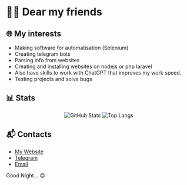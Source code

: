 # 🌙✨ Dear my friends

## 🌐 My interests
- Making software for automatisation (Selenium)
- Creating telegram bots
- Parsing info from websites
- Creating and installing websites on nodejs or php laravel
- Also have skills to work with ChatGPT that improves my work speed.
- Testing projects and solve bugs

## 📊 Stats

<p align="center">
  <img src="https://github-readme-stats.vercel.app/api?username=mercury-devel&show_icons=true&theme=dracula" alt="GitHub Stats" />
  <img src="https://github-readme-stats.vercel.app/api/top-langs/?username=mercury-devel&layout=compact&theme=dracula" alt="Top Langs" />
</p>

## 📬 Contacts

- [My Website](https://mercuria.dev)
- [Telegram](https://t.me/mercury_devel)
- [Email](mailto:mercury_devel@protonmail.com)

Good Night... 😊

